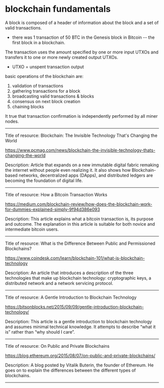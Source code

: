 # blockchain fundamentals

A block is composed of a header of information about the block and a set of valid transactions.

- there was 1 transaction of 50 BTC in the Genesis block in Bitcoin -- the first block in a blockchain.

The transaction uses the amount specified by one or more input UTXOs and transfers it to one or more newly created output UTXOs.

- UTXO = unspent transaction output

basic operations of the blockchain are:

1. validation of transactions
2. gathering transactions for a block
3. broadcasting valid transactions & blocks
4. consensus on next block creation
5. chaining blocks

It true that transaction confirmation is independently performed by all miner nodes.

---

Title of resource: Blockchain: The Invisible Technology That's Changing the World

https://www.pcmag.com/news/blockchain-the-invisible-technology-thats-changing-the-world

Description: Article that expands on a new immutable digital fabric remaking the internet without people even realizing it. It also shows how Blockchain-based networks, decentralized apps (DApps), and distributed ledgers are becoming the foundation of digital life.

---

Title of resource: How a Bitcoin Transaction Works

https://medium.com/blockchain-review/how-does-the-blockchain-work-for-dummies-explained-simply-9f94d386e093

Description: This article explains what a bitcoin transaction is, its purpose and outcome. The explanation in this article is suitable for both novice and intermediate bitcoin users.

---

Title of resource: What is the Difference Between Public and Permissioned Blockchains?

https://www.coindesk.com/learn/blockchain-101/what-is-blockchain-technology

Description: An article that introduces a description of the three technologies that make up blockchain technology: cryptographic keys, a distributed network and a network servicing protocol.

---

Title of resource: A Gentle Introduction to Blockchain Technology

https://bitsonblocks.net/2015/09/09/gentle-introduction-blockchain-technology/

Description: This article is a gentle introduction to blockchain technology and assumes minimal technical knowledge. It attempts to describe “what it is” rather than “why should I care”.

---

Title of resource: On Public and Private Blockchains

https://blog.ethereum.org/2015/08/07/on-public-and-private-blockchains/

Description: A blog posted by Vitalik Buterin, the founder of Ethereum. He goes on to explain the differences between the different types of blockchains.

---